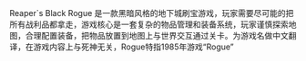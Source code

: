 Reaper`s Black Rogue 是一款黑暗风格的地下城刷宝游戏，玩家需要尽可能的把所有战利品都拿走，游戏核心是一套复杂的物品管理和装备系统，玩家谨慎探索地图，合理配置装备，把物品放置到地图上与世界交互通过关卡。为游戏名做中文翻译，在游戏内容上与死神无关，Rogue特指1985年游戏“Rogue”